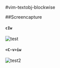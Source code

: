 #vim-textobj-blockwise

##Screencapture

#### `cIw`
![test](https://f.cloud.github.com/assets/214488/2436964/04c70a28-ade2-11e3-88b7-0ed9a83b4704.gif)

#### `<C-v>iw`
![test2](https://f.cloud.github.com/assets/214488/2436966/04f3f86c-ade2-11e3-811f-4dbbf080e794.gif)

